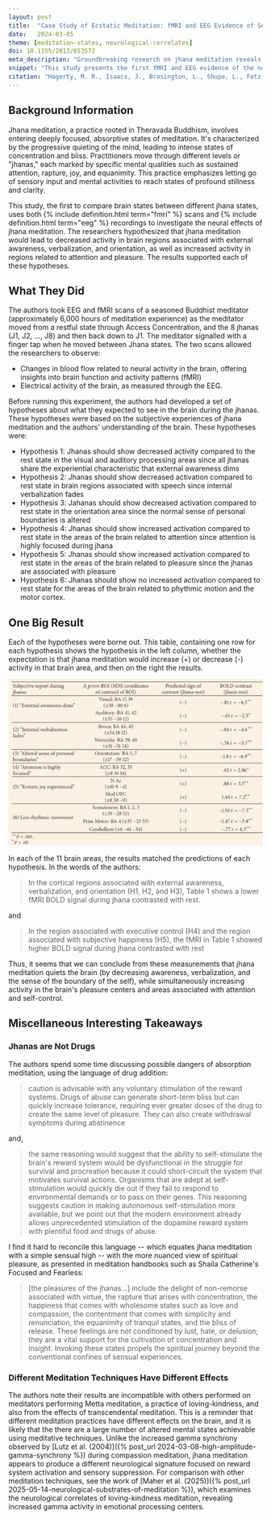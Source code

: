 ```yaml
---
layout: post
title:  "Case Study of Ecstatic Meditation: fMRI and EEG Evidence of Self-Stimulating a Reward System"
date:   2024-03-05
theme: [meditation-states, neurological-correlates]
doi: 10.1155/2013/653572
meta_description: "Groundbreaking research on jhana meditation reveals how experienced meditators activate brain reward systems. First fMRI and EEG study shows ecstatic meditation quiets the brain while increasing activity in pleasure centers and attention regions."
snippet: "This study presents the first fMRI and EEG evidence of the neural effects of jhana meditation. The results show that jhana meditation quiets the brain, while simultaneously increasing activity in the brain's pleasure centers and areas associated with attention and self-control."
citation: "Hagerty, M. R., Isaacs, J., Brasington, L., Shupe, L., Fetz, E. E., & Cramer, S. C. (2013). Case Study of Ecstatic Meditation: fMRI and EEG Evidence of Self-Stimulating a Reward System. In *Neural Plasticity* (Vol. 2013, pp. 1–12). Hindawi Limited. [10.1155/2013/653572](https://doi.org/10.1155/2013/653572)"
---
```


## Background Information

Jhana meditation, a practice rooted in Theravada Buddhism, involves entering deeply focused, absorptive states of meditation. It's characterized by the progressive quieting of the mind, leading to intense states of concentration and bliss. Practitioners move through different levels or "jhanas," each marked by specific mental qualities such as sustained attention, rapture, joy, and equanimity. This practice emphasizes letting go of sensory input and mental activities to reach states of profound stillness and clarity.

This study, the first to compare brain states between different jhana states,  uses both {% include definition.html term="fmri" %} scans and {% include definition.html term="eeg" %} recordings to investigate the neural effects of jhana meditation. The researchers hypothesized that jhana meditation would lead to decreased activity in brain regions associated with external awareness, verbalization, and orientation, as well as increased activity in regions related to attention and pleasure. The results supported each of these hypotheses.

## What They Did

The authors took EEG and fMRI scans of a seasoned Buddhist meditator (approximately 6,000 hours of meditation experience) as the meditator moved from a restful state through Access Concentration, and the 8 jhanas (J1, J2, ..., J8) and then back down to J1.  The meditator signalled with a finger tap when he moved between Jhana states.  The two scans allowed the researchers to observe:

* Changes in blood flow related to neural activity in the brain, offering insights into brain function and activity patterns (fMRI)
* Electrical activity of the brain, as measured through the EEG.

Before running this experiment, the authors had developed a set of hypotheses about what they expected to see in the brain during the jhanas.  These hypotheses were based on the subjective experiences of jhana meditation and the authors' understanding of the brain. These hypotheses were:

* Hypothesis 1: Jhanas should show decreased activity compared to the rest state in the visual and auditory processing areas since all jhanas share the experiential characteristic that external awareness dims
* Hypothesis 2: Jhanas should show decreased activation compared to rest state in brain regions associated with speech since internal verbalization fades
* Hypothesis 3: Jahanas should show decreased activation compared to rest state in the orientation area since the normal sense of personal boundaries is altered
* Hypothesis 4: Jhanas should show increased activation compared to rest state in the areas of the brain related to attention since attention is highly focused during jhana
* Hypothesis 5: Jhanas should show increased activation compared to rest state in the areas of the brain related to pleasure since the jhanas are associated with pleasure
* Hypothesis 6: Jhanas should show no increased activation compared to rest state for the areas of the brain related to phythmic motion and the motor cortex.

## One Big Result

Each of the hypotheses were borne out.  This table, containing one row for each hypothesis shows the hypothesis in the left column, whether the expectation is that jhana meditation would increase (+) or decrease (-) activity in that brain area, and then on the right the results.

![Table of Hypotheses and Results. The left-most column contains the hypothesis, next is the location on the head at which brain waves were measured, followed by the hypothesis prediction for whether brain activity in that area should increase (+) or decrease.  The right-most table contains the difference in activity between the restful state and the jhanas.  In every case, the direction of the effect matches the hypothesis prediction.](/assets/article_images/ecstatic-meditation-reward-system/jhana_table.png)

In each of the 11 brain areas, the results matched the predictions of each hypothesis.  In the words of the authors:

> In the cortical regions associated with external awareness, verbalization, and orientation (H1, H2, and H3), Table 1 shows a lower fMRI BOLD signal during jhana contrasted with rest.

and

> In the region associated with executive control (H4) and the region associated with subjective happiness (H5), the fMRI in Table 1 showed higher BOLD signal during jhana contrasted with rest

Thus, it seems that we can conclude from these measurements that jhana meditation quiets the brain (by decreasing awareness, verbalization, and the sense of the boundary of the self), while simultaneously increasing activity in the brain's pleasure centers and areas associated with attention and self-control.

## Miscellaneous Interesting Takeaways

### Jhanas are Not Drugs

The authors spend some time discussing possible dangers of absorption meditation, using the language of drug addition:

> caution is advisable with any voluntary stimulation of the reward systems. Drugs of abuse can generate short-term bliss but can quickly increase tolerance, requiring ever greater doses of the drug to create the same level of pleasure. They can also create withdrawal symptoms during abstinence

and,

> the same reasoning would suggest that the ability to self-stimulate the brain's reward system would be dysfunctional in the struggle for survival and procreation because it could short-circuit the system that motivates survival actions. Organisms that are adept at self-stimulation would quickly die out if they fail to respond to environmental demands or to pass on their genes. This reasoning suggests caution in making autonomous self-stimulation more available, but we point out that the modern environment already allows unprecedented stimulation of the dopamine reward system with plentiful food and drugs of abuse.

I find it hard to reconcile this language -- which equates jhana meditation with a simple sensual high -- with the more nuanced view of spiritual pleasure, as presented in meditation handbooks such as Shaila Catherine's Focused and Fearless:

> [the pleasures of the jhanas...] include the delight of non-remorse associated with virtue, the rapture that arises with concentration, the happiness that comes with wholesome states such as love and compassion, the contentment that comes with simplicity and renunciation, the equanimity of tranquil states, and the bliss of release. These feelings are not conditioned by lust, hate, or delusion; they are a vital support for the cultivation of concentration and insight. Invoking these states propels the spiritual journey beyond the conventional confines of sensual experiences.

### Different Meditation Techniques Have Different Effects

The authors note their results are incompatible with others performed on meditators performing Metta meditation, a practice of loving-kindness, and also from the effects of transcendental meditation. This is a reminder that different meditation practices have different effects on the brain, and it is likely that the there are a large number of altered mental states achievable using meditative techniques. Unlike the increased gamma synchrony observed by [Lutz et al. (2004)]({% post_url 2024-03-08-high-amplitude-gamma-synchrony %}) during compassion meditation, jhana meditation appears to produce a different neurological signature focused on reward system activation and sensory suppression. For comparison with other meditation techniques, see the work of [Maher et al. (2025)]({% post_url 2025-05-14-neurological-substrates-of-meditation %}), which examines the neurological correlates of loving-kindness meditation, revealing increased gamma activity in emotional processing centers.